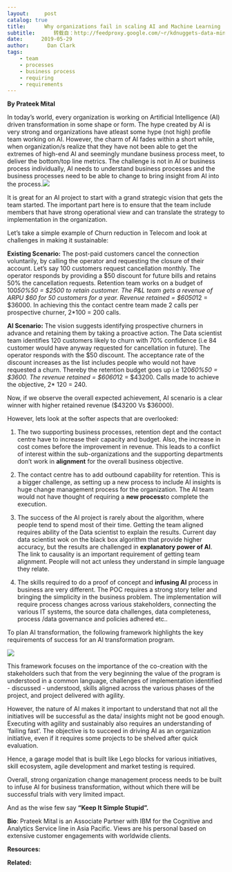 ```yaml
---
layout:     post
catalog: true
title:      Why organizations fail in scaling AI and Machine Learning
subtitle:      转载自：http://feedproxy.google.com/~r/kdnuggets-data-mining-analytics/~3/xuQm2X0wFwM/why-organizations-fail-scaling-ai-machine-learning.html
date:      2019-05-29
author:      Dan Clark
tags:
    - team
    - processes
    - business process
    - requiring
    - requirements
---
```


**By Prateek Mital**

In today’s world, every organization is working on Artificial Intelligence (AI) driven transformation in some shape or form. The hype created by AI is very strong and organizations have atleast some hype (not high) profile team working on AI. However, the charm of AI fades within a short while, when organization/s realize that they have not been able to get the extremes of high-end AI and seemingly mundane business process meet, to deliver the bottom/top line metrics. The challenge is not in AI or business process individually, AI needs to understand business processes and the business processes need to be able to change to bring insight from AI into the process.![](https://www.kdnuggets.com/wp-content/uploads/organizations-fail-scaling-ai-fig-1.jpg)


It is great for an AI project to start with a grand strategic vision that gets the team started. The important part here is to ensure that the team include members that have strong operational view and can translate the strategy to implementation in the organization.

Let’s take a simple example of Churn reduction in Telecom and look at challenges in making it sustainable:

**Existing Scenario:** The post-paid customers cancel the connection voluntarily, by calling the operator and requesting the closure of their account. Let’s say 100 customers request cancellation monthly. The operator responds by providing a $50 discount for future bills and retains 50% the cancellation requests. Retention team works on a budget of 100*50%*50 = $2500 to retain customer. The P&L team gets a revenue of ARPU $60 for 50 customers for a year. Revenue retained = $60*50*12 = $36000. In achieving this the contact centre team made 2 calls per prospective churner, 2*100 = 200 calls.

**AI Scenario:** The vision suggests identifying prospective churners in advance and retaining them by taking a proactive action. The Data scientist team identifies 120 customers likely to churn with 70% confidence (i.e 84 customer would have anyway requested for cancellation in future). The operator responds with the $50 discount. The acceptance rate of the discount increases as the list includes people who would not have requested a churn. Thereby the retention budget goes up i.e 120*60%*50 = $3600. The revenue retained = $60*60*12 = $43200. Calls made to achieve the objective, 2* 120 = 240.

Now, if we observe the overall expected achievement, AI scenario is a clear winner with higher retained revenue ($43200 Vs $36000).

However, lets look at the softer aspects that are overlooked:

1. The two supporting business processes, retention dept and the contact centre have to increase their capacity and budget. Also, the increase in cost comes before the improvement in revenue. This leads to a conflict of interest within the sub-organizations and the supporting departments don’t work in **alignment** for the overall business objective.

1. The contact centre has to add outbound capability for retention. This is a bigger challenge, as setting up a new process to include AI insights is huge change management process for the organization. The AI team would not have thought of requiring a **new process**to complete the execution.

1. The success of the AI project is rarely about the algorithm, where people tend to spend most of their time. Getting the team aligned requires ability of the Data scientist to explain the results. Current day data scientist wok on the black box algorithm that provide higher accuracy, but the results are challenged in **explanatory power of AI**. The link to causality is an important requirement of getting team alignment. People will not act unless they understand in simple language they relate.

1. The skills required to do a proof of concept and **infusing AI** process in business are very different. The POC requires a strong story teller and bringing the simplicity in the business problem. The implementation will require process changes across various stakeholders, connecting the various IT systems, the source data challenges, data completeness, process /data governance and policies adhered etc..


To plan AI transformation, the following framework highlights the key requirements of success for an AI transformation program.

![](https://www.kdnuggets.com/wp-content/uploads/organizations-fail-scaling-ai-fig-2.jpg)


This framework focuses on the importance of the co-creation with the stakeholders such that from the very beginning the value of the program is understood in a common language, challenges of implementation identified - discussed - understood, skills aligned across the various phases of the project, and project delivered with agility.

However, the nature of AI makes it important to understand that not all the initiatives will be successful as the data/ insights might not be good enough. Executing with agility and sustainably also requires an understanding of ‘failing fast’. The objective is to succeed in driving AI as an organization initiative, even if it requires some projects to be shelved after quick evaluation.

Hence, a garage model that is built like Lego blocks for various initiatives, skill ecosystem, agile development and market testing is required.

Overall, strong organization change management process needs to be built to infuse AI for business transformation, without which there will be successful trials with very limited impact.

And as the wise few say **“Keep It Simple Stupid”.**

**Bio**: Prateek Mital is an Associate Partner with IBM for the Cognitive and Analytics Service line in Asia Pacific. Views are his personal based on extensive customer engagements with worldwide clients.

**Resources:**

**Related:**


